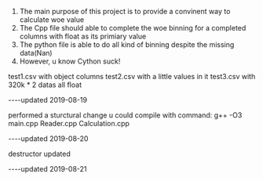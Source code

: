 1. The main purpose of this project is to provide a convinent way to calculate woe value 
2. The Cpp file should able to complete the woe binning for a completed columns with float as its primiary value
3. The python file is able to do all kind of binning despite the missing data(Nan)
4. However, u know Cython suck!

test1.csv with object columns
test2.csv with a little values in it
test3.csv with 320k * 2 datas all float

----updated 2019-08-19




performed a sturctural change
u could compile with command:
g++ -O3 main.cpp Reader.cpp Calculation.cpp

----updated 2019-08-20


destructor updated 

----updated 2019-08-21

